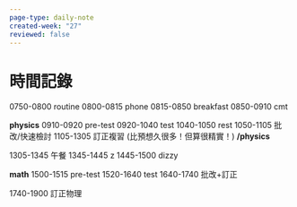 ```yaml
---
page-type: daily-note
created-week: "27"
reviewed: false
---
```

# 時間記錄
0750-0800 routine
0800-0815 phone
0815-0850 breakfast
0850-0910 cmt

**physics**
0910-0920 pre-test
0920-1040 test
1040-1050 rest
1050-1105 批改/快速檢討
1105-1305 訂正複習 (比預想久很多！但算很精實！)
**/physics**

1305-1345 午餐
1345-1445 z 
1445-1500 dizzy

**math**
1500-1515 pre-test
1520-1640 test
1640-1740 批改+訂正

1740-1900 訂正物理